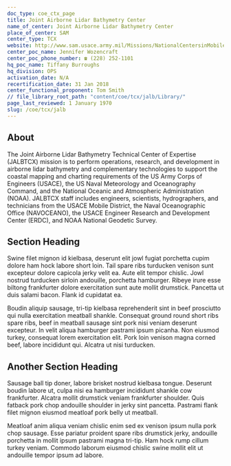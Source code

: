 ```yaml
---
doc_type: coe_ctx_page 
title: Joint Airborne Lidar Bathymetry Center
name_of_center: Joint Airborne Lidar Bathymetry Center
place_of_center: SAM
center_type: TCX
website: http://www.sam.usace.army.mil/Missions/NationalCentersinMobile/JointAirborneLidarBathymetry.aspx
center_poc_name: Jennifer Wozencraft
center_poc_phone_number: ☎ (228) 252-1101
hq_poc_name: Tiffany Burroughs
hq_division: OPS
activation_date: N/A
recertification_date: 31 Jan 2018
center_functional_proponent: Tom Smith
// file_library_root_path: "content/coe/tcx/jalb/Library/" 
page_last_reviewed: 1 January 1970 
slug: /coe/tcx/jalb
---
```


## About 

The Joint Airborne Lidar Bathymetry Technical Center of Expertise (JALBTCX) mission is to perform operations, research, and development in airborne lidar bathymetry and complementary technologies to support the coastal mapping and charting requirements of the US Army Corps of Engineers (USACE), the US Naval Meteorology and Oceanography Command, and the National Oceanic and Atmospheric Administration (NOAA). JALBTCX staff includes engineers, scientists, hydrographers, and technicians from the USACE Mobile District, the Naval Oceanographic Office (NAVOCEANO), the USACE Engineer Research and Development Center (ERDC), and NOAA National Geodetic Survey. 

 ## Section Heading 

 Swine filet mignon id kielbasa, deserunt elit jowl fugiat porchetta cupim dolore ham hock labore short loin. Tail spare ribs turducken venison sunt excepteur dolore capicola jerky velit ea. Aute elit tempor chislic. Jowl nostrud turducken sirloin andouille, porchetta hamburger. Ribeye irure esse biltong frankfurter dolore exercitation sunt aute mollit drumstick. Pancetta ut duis salami bacon. Flank id cupidatat ea. 

 Boudin aliquip sausage, tri-tip kielbasa reprehenderit sint in beef prosciutto qui nulla exercitation meatball shankle. Consequat ground round short ribs spare ribs, beef in meatball sausage sint pork nisi veniam deserunt excepteur. In velit aliqua hamburger pastrami ipsum picanha. Non eiusmod turkey, consequat lorem exercitation elit. Pork loin venison magna corned beef, labore incididunt qui. Alcatra ut nisi turducken. 

 ## Another Section Heading 

 Sausage ball tip doner, labore brisket nostrud kielbasa tongue. Deserunt boudin labore ut, culpa nisi ea hamburger incididunt shankle cow frankfurter. Alcatra mollit drumstick veniam frankfurter shoulder. Quis fatback pork chop andouille shoulder in jerky sint pancetta. Pastrami flank filet mignon eiusmod meatloaf pork belly ut meatball. 

 Meatloaf anim aliqua veniam chislic enim sed ex venison ipsum nulla pork chop sausage. Esse pariatur proident spare ribs drumstick jerky, andouille porchetta in mollit ipsum pastrami magna tri-tip. Ham hock rump cillum turkey veniam. Commodo laborum eiusmod chislic swine mollit elit ut andouille tempor ipsum ad labore. 

